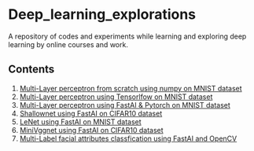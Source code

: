 # Deep_learning_explorations
A repository of codes and experiments while learning and exploring deep learning by online courses and work.

## Contents
1) [Multi-Layer perceptron from scratch using numpy on MNIST dataset](https://github.com/aayushmnit/Deep_learning_explorations/tree/master/1_MLP_from_scratch)
2) [Multi-Layer perceptron using Tensorlfow on MNIST dataset](https://github.com/aayushmnit/Deep_learning_explorations/tree/master/2_MLP_tensorflow)
3) [Multi-Layer perceptron using FastAI & Pytorch on MNIST dataset](https://github.com/aayushmnit/Deep_learning_explorations/tree/master/3_MLP_FastAI)
4) [Shallownet using FastAI on CIFAR10 dataset](https://github.com/aayushmnit/Deep_learning_explorations/tree/master/4_Shallownet_fastai)
5) [LeNet using FastAI on MNIST dataset](https://github.com/aayushmnit/Deep_learning_explorations/tree/master/5_LeNet_fastai)
6) [MiniVggnet using FastAI on CIFAR10 dataset](https://github.com/aayushmnit/Deep_learning_explorations/tree/master/6_MiniVggnet_fastai)
7) [Multi-Label facial attributes classfication using FastAI and OpenCV](https://github.com/aayushmnit/Deep_learning_explorations)